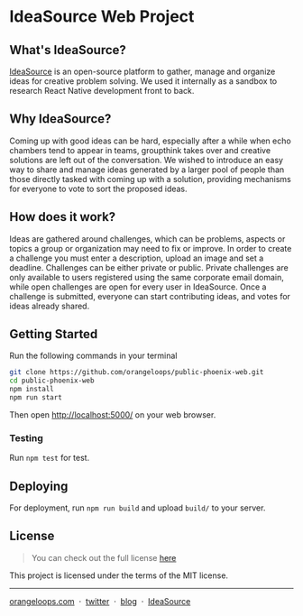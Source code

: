 # IdeaSource Web Project

## What's IdeaSource?

[IdeaSource](https://ideasource.io/) is an open-source platform to gather, manage and organize ideas for creative problem solving. We used it internally as a sandbox to research React Native development front to back.

## Why IdeaSource?

Coming up with good ideas can be hard, especially after a while when echo chambers tend to appear in teams, groupthink takes over and creative solutions are left out of the conversation. We wished to introduce an easy way to share and manage ideas generated by a larger pool of people than those directly tasked with coming up with a solution, providing mechanisms for everyone to vote to sort the proposed ideas. 

## How does it work?

Ideas are gathered around challenges, which can be problems, aspects or topics a group or organization may need to fix or improve. In order to create a challenge you must enter a description, upload an image and set a deadline. Challenges can be either private or public. Private challenges are only available to users registered using the same corporate email domain, while open challenges are open for every user in IdeaSource. Once a challenge is submitted, everyone can start contributing ideas, and votes for ideas already shared.

## Getting Started

Run the following commands in your terminal

```bash
git clone https://github.com/orangeloops/public-phoenix-web.git
cd public-phoenix-web
npm install
npm run start
```

Then open [http://localhost:5000/](http://localhost:5000/) on your web browser.

### Testing

Run `npm test` for test.

## Deploying

For deployment, run `npm run build` and upload `build/` to your server.

## License
>You can check out the full license [here](https://github.com/orangeloops/public-phoenix-web/blob/develop/LICENSE)

This project is licensed under the terms of the MIT license.

---

[orangeloops.com](https://www.orangeloops.com/) &nbsp;&middot;&nbsp;
[twitter](https://twitter.com/orangeloopsinc/) &nbsp;&middot;&nbsp;
[blog](https://orangeloops.com/blog/) &nbsp;&middot;&nbsp;
[IdeaSource](https://ideasource.io/)
